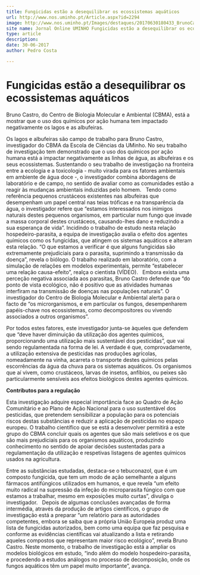 ```yaml
---
title: Fungicidas estão a desequilibrar os ecossistemas aquáticos
url: http://www.nos.uminho.pt/Article.aspx?id=2294
image: http://www.nos.uminho.pt/Images/destaques/20170630180433_BrunoCastroI.jpg
site name: Jornal Online UMINHO Fungicidas estão a desequilibrar os ecossistemas aquáticos
type: article
description: 
date: 30-06-2017
author: Pedro Costa

---
```

# Fungicidas estão a desequilibrar os ecossistemas aquáticos


  

Bruno Castro, do Centro de Biologia Molecular e Ambiental (CBMA), está a mostrar que o uso dos químicos por ação humana tem impactado negativamente os lagos e as albufeiras.

Os lagos e albufeiras são campo de trabalho para Bruno Castro, investigador do CBMA da Escola de Ciências da UMinho. No seu trabalho de investigação tem demonstrado que o uso dos químicos por ação humana está a impactar negativamente as linhas de água, as albufeiras e os seus ecossistemas. Sustentando o seu trabalho de investigação na fronteira entre a ecologia e a toxicologia - muito virada para os fatores ambientais em ambiente de água doce -, o investigador combina abordagens de laboratório e de campo, no sentido de avaliar como as comunidades estão a reagir às mudanças ambientais induzidas pelo homem.
 
Tendo como referência pequenos crustáceos existentes nas albufeiras que desempenham um papel central nas teias tróficas e na transparência da água, o investigador refere que “estamos interessados nos inimigos naturais destes pequenos organismos, em particular num fungo que invade a massa corporal destes crustáceos, causando-lhes dano e reduzindo a sua esperança de vida”. Incidindo o trabalho de estudo nesta relação hospedeiro-parasita, a equipa de investigação avalia o efeito dos agentes químicos como os fungicidas, que atingem os sistemas aquáticos e alteram esta relação. “O que estamos a verificar é que alguns fungicidas são extremamente prejudiciais para o parasita, suprimindo a transmissão da doença”, revela o biólogo. O trabalho realizado em laboratório, com a simulação de relações em modelos experimentais, permite “estabelecer uma relação causa-efeito”, realça o cientista (VÍDEO).
 
Embora exista uma perceção negativa associada aos parasitas, Bruno Castro defende que “do ponto de vista ecológico, não é positivo que as atividades humanas interfiram na transmissão de doenças nas populações naturais”. O investigador do Centro de Biologia Molecular e Ambiental alerta para o facto de “os microrganismos, e em particular os fungos, desempenharem papéis-chave nos ecossistemas, como decompositores ou vivendo associados a outros organismos”.

Por todos estes fatores, este investigador junta-se àqueles que defendem que “deve haver diminuição da utilização dos agentes químicos, proporcionando uma utilização mais sustentável dos pesticidas”, que vai sendo regulamentada na forma de lei. A verdade é que, comprovadamente, a utilização extensiva de pesticidas nas produções agrícolas, nomeadamente na vinha, acarreta o transporte destes químicos pelas escorrências da água da chuva para os sistemas aquáticos. Os organismos que aí vivem, como crustáceos, larvas de insetos, anfíbios, ou peixes são particularmente sensíveis aos efeitos biológicos destes agentes químicos.

**Contributos para a regulação** 

Esta investigação adquire especial importância face ao Quadro de Ação Comunitário e ao Plano de Ação Nacional para o uso sustentável dos pesticidas, que pretendem sensibilizar a população para os potenciais riscos destas substâncias e reduzir a aplicação de pesticidas no espaço europeu. O trabalho científico que se está a desenvolver permitirá a este grupo do CBMA concluir quais os agentes que são mais seletivos e os que são mais prejudiciais para os organismos aquáticos, produzindo conhecimento no sentido de apoiar decisões sustentadas para a regulamentação da utilização e respetivas listagens de agentes químicos usados na agricultura.

Entre as substâncias estudadas, destaca-se o tebuconazol, que é um composto fungicida, que tem um modo de ação semelhante a alguns fármacos antifúngicos utilizados em humanos, e que revela “um efeito muito radical na supressão da infeção do microparasita fúngico com que estamos a trabalhar, mesmo em exposições muito curtas”, divulga o investigador.
 
Depois de algumas conclusões avançadas de forma intermédia, através da produção de artigos científicos, o grupo de investigação está a preparar “um relatório para as autoridades competentes, embora se saiba que a própria União Europeia produz uma lista de fungicidas autorizados, bem como uma equipa que faz pesquisa e conforme as evidências científicas vai atualizando a lista e retirando aqueles compostos que representam maior risco ecológico”, revela Bruno Castro. Neste momento, o trabalho de investigação está a ampliar os modelos biológicos em estudo, “indo além do modelo hospedeiro-parasita, e procedendo a estudos análogos no processo de decomposição, onde os fungos aquáticos têm um papel muito importante”, avança.
 

